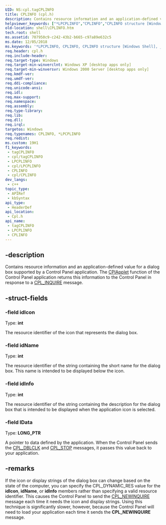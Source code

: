 ```yaml
---
UID: NS:cpl.tagCPLINFO
title: CPLINFO (cpl.h)
description: Contains resource information and an application-defined value for a dialog box supported by a Control Panel application.
helpviewer_keywords: ["*LPCPLINFO","CPLINFO","CPLINFO structure [Windows Shell]","_win32_CPLINFO","cpl/CPLINFO","shell.CPLINFO"]
old-location: shell\CPLINFO.htm
tech.root: shell
ms.assetid: 707950c9-c242-43b2-b665-c97a89e632c5
ms.date: 12/05/2018
ms.keywords: '*LPCPLINFO, CPLINFO, CPLINFO structure [Windows Shell], _win32_CPLINFO, cpl/CPLINFO, shell.CPLINFO'
req.header: cpl.h
req.include-header: 
req.target-type: Windows
req.target-min-winverclnt: Windows XP [desktop apps only]
req.target-min-winversvr: Windows 2000 Server [desktop apps only]
req.kmdf-ver: 
req.umdf-ver: 
req.ddi-compliance: 
req.unicode-ansi: 
req.idl: 
req.max-support: 
req.namespace: 
req.assembly: 
req.type-library: 
req.lib: 
req.dll: 
req.irql: 
targetos: Windows
req.typenames: CPLINFO, *LPCPLINFO
req.redist: 
ms.custom: 19H1
f1_keywords:
 - tagCPLINFO
 - cpl/tagCPLINFO
 - LPCPLINFO
 - cpl/LPCPLINFO
 - CPLINFO
 - cpl/CPLINFO
dev_langs:
 - c++
topic_type:
 - APIRef
 - kbSyntax
api_type:
 - HeaderDef
api_location:
 - Cpl.h
api_name:
 - tagCPLINFO
 - LPCPLINFO
 - CPLINFO
---
```


## -description

Contains resource information and an application-defined value for a dialog box supported by a Control Panel application. The <a href="/windows/desktop/api/cpl/nc-cpl-applet_proc">CPlApplet</a> function of the Control Panel application returns this information to the Control Panel in response to a <a href="/windows/desktop/shell/fa-perceivedtypes">CPL_INQUIRE</a> message.

## -struct-fields

### -field idIcon

Type: <b>int</b>

The resource identifier of the icon that represents the dialog box.

### -field idName

Type: <b>int</b>

The resource identifier of the string containing the short name for the dialog box. This name is intended to be displayed below the icon.

### -field idInfo

Type: <b>int</b>

The resource identifier of the string containing the description for the dialog box that is intended to be displayed when the application icon is selected.

### -field lData

Type: <b>LONG_PTR</b>

A pointer to data defined by the application. When the Control Panel sends the <a href="/windows/desktop/shell/fa-associationarray">CPL_DBLCLK</a> and <a href="/windows/desktop/shell/library-functions-bumper">CPL_STOP</a> messages, it passes this value back to your application.

## -remarks

If the icon or display strings of the dialog box can change based on the state of the computer, you can specify the CPL_DYNAMIC_RES value for the <b>idIcon</b>, <b>idName</b>, or <b>idInfo</b> members rather than specifying a valid resource identifier. This causes the Control Panel to send the <a href="/windows/desktop/shell/glossary">CPL_NEWINQUIRE</a> message each time it needs the icon and display strings. Using this technique is significantly slower, however, because the Control Panel will need to load your application each time it sends the <b>CPL_NEWINQUIRE</b> message.

